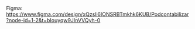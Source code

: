 Figma: https://www.figma.com/design/xQzsli6IONSRBTmkhk6KUB/Podcontabilizar?node-id=1-2&t=bIouyqw9JInVVQyh-0
